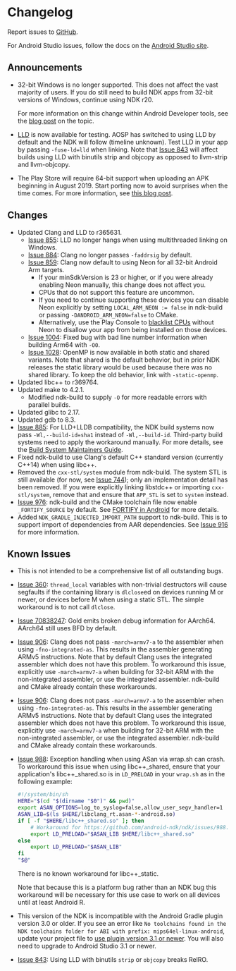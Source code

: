 # Changelog

Report issues to [GitHub].

For Android Studio issues, follow the docs on the [Android Studio site].

[GitHub]: https://github.com/android-ndk/ndk/issues
[Android Studio site]: http://tools.android.com/filing-bugs

## Announcements

 * 32-bit Windows is no longer supported. This does not affect the vast majority
   of users. If you do still need to build NDK apps from 32-bit versions of
   Windows, continue using NDK r20.

   For more information on this change within Android Developer tools, see the
   [blog post] on the topic.

[blog post]: https://android-developers.googleblog.com/2019/06/moving-android-studio-and-android.html

 * [LLD](https://lld.llvm.org/) is now available for testing. AOSP has switched
   to using LLD by default and the NDK will follow (timeline unknown). Test LLD
   in your app by passing `-fuse-ld=lld` when linking. Note that [Issue 843]
   will affect builds using LLD with binutils strip and objcopy as opposed to
   llvm-strip and llvm-objcopy.

 * The Play Store will require 64-bit support when uploading an APK beginning in
   August 2019. Start porting now to avoid surprises when the time comes. For
   more information, see [this blog post](https://android-developers.googleblog.com/2017/12/improving-app-security-and-performance.html).

## Changes

 * Updated Clang and LLD to r365631.
     * [Issue 855]: LLD no longer hangs when using multithreaded linking on
       Windows.
     * [Issue 884]: Clang no longer passes `-faddrsig` by default.
     * [Issue 859]: Clang now default to using Neon for all 32-bit Android Arm
       targets.
         * If your minSdkVersion is 23 or higher, or if you were already
           enabling Neon manually, this change does not affect you.
         * CPUs that do not support this feature are uncommon.
         * If you need to continue supporting these devices you can disable
           Neon explicitly by setting `LOCAL_ARM_NEON := false` in ndk-build or
           passing `-DANDROID_ARM_NEON=false` to CMake.
         * Alternatively, use the Play Console to [blacklist CPUs] without
           Neon to disallow your app from being installed on those devices.
     * [Issue 1004]: Fixed bug with bad line number information when building
       Arm64 with `-O0`.
     * [Issue 1028]: OpenMP is now available in both static and shared variants.
       Note that shared is the default behavior, but in prior NDK releases the
       static library would be used because there was no shared library. To keep
       the old behavior, link with `-static-openmp`.
 * Updated libc++ to r369764.
 * Updated make to 4.2.1.
     * Modified ndk-build to supply `-O` for more readable errors with parallel
       builds.
 * Updated glibc to 2.17.
 * Updated gdb to 8.3.
 * [Issue 885]: For LLD+LLDB compatibility, the NDK build systems now pass
   `-Wl,--build-id=sha1` instead of `-Wl,--build-id`. Third-party build systems
   need to apply the workaround manually. For more details, see the [Build
   System Maintainers Guide][maintainer_linkers].
 * Fixed ndk-build to use Clang's default C++ standard version (currently C++14)
   when using libc++.
 * Removed the `cxx-stl/system` module from ndk-build. The system STL is still
   available (for now, see [Issue 744]); only an implementation detail has been
   removed. If you were explicitly linking libstdc++ or importing
   `cxx-stl/system`, remove that and ensure that `APP_STL` is set to `system`
   instead.
 * [Issue 976]: ndk-build and the CMake toolchain file now enable
   `_FORTIFY_SOURCE` by default. See [FORTIFY in Android] for more details.
 * Added `NDK_GRADLE_INJECTED_IMPORT_PATH` support to ndk-build. This is to
   support import of dependencies from AAR dependencies. See [Issue 916] for
   more information.

[FORTIFY in Android]: https://android-developers.googleblog.com/2017/04/fortify-in-android.html
[Issue 1004]: https://github.com/android-ndk/ndk/issues/1004
[Issue 1028]: https://github.com/android/ndk/issues/1028
[Issue 744]: https://github.com/android/ndk/issues/744
[Issue 855]: https://github.com/android-ndk/ndk/issues/855
[Issue 859]: https://github.com/android-ndk/ndk/issues/859
[Issue 884]: https://github.com/android-ndk/ndk/issues/884
[Issue 885]: https://github.com/android-ndk/ndk/issues/885
[Issue 916]: https://github.com/android-ndk/ndk/issues/916
[Issue 976]: https://github.com/android/ndk/issues/976
[blacklist CPUs]: https://support.google.com/googleplay/android-developer/answer/7353455?hl=en
[maintainer_linkers]: https://android.googlesource.com/platform/ndk/+/master/docs/BuildSystemMaintainers.md#Linkers

## Known Issues

 * This is not intended to be a comprehensive list of all outstanding bugs.
 * [Issue 360]: `thread_local` variables with non-trivial destructors will cause
   segfaults if the containing library is `dlclose`ed on devices running M or
   newer, or devices before M when using a static STL. The simple workaround is
   to not call `dlclose`.
 * [Issue 70838247]: Gold emits broken debug information for AArch64. AArch64
   still uses BFD by default.
 * [Issue 906]: Clang does not pass `-march=armv7-a` to the assembler when using
   `-fno-integrated-as`. This results in the assembler generating ARMv5
   instructions. Note that by default Clang uses the integrated assembler which
   does not have this problem. To workaround this issue, explicitly use
   `-march=armv7-a` when building for 32-bit ARM with the non-integrated
   assembler, or use the integrated assembler. ndk-build and CMake already
   contain these workarounds.
 * [Issue 906]: Clang does not pass `-march=armv7-a` to the assembler when using
   `-fno-integrated-as`. This results in the assembler generating ARMv5
   instructions. Note that by default Clang uses the integrated assembler which
   does not have this problem. To workaround this issue, explicitly use
   `-march=armv7-a` when building for 32-bit ARM with the non-integrated
   assembler, or use the integrated assembler. ndk-build and CMake already
   contain these workarounds.
 * [Issue 988]: Exception handling when using ASan via wrap.sh can crash. To
   workaround this issue when using libc++_shared, ensure that your
   application's libc++_shared.so is in `LD_PRELOAD` in your `wrap.sh` as in the
   following example:

   ```bash
   #!/system/bin/sh
   HERE="$(cd "$(dirname "$0")" && pwd)"
   export ASAN_OPTIONS=log_to_syslog=false,allow_user_segv_handler=1
   ASAN_LIB=$(ls $HERE/libclang_rt.asan-*-android.so)
   if [ -f "$HERE/libc++_shared.so" ]; then
       # Workaround for https://github.com/android-ndk/ndk/issues/988.
       export LD_PRELOAD="$ASAN_LIB $HERE/libc++_shared.so"
   else
       export LD_PRELOAD="$ASAN_LIB"
   fi
   "$@"
    ```

   There is no known workaround for libc++_static.

   Note that because this is a platform bug rather than an NDK bug this
   workaround will be necessary for this use case to work on all devices until
   at least Android R.
 * This version of the NDK is incompatible with the Android Gradle plugin
   version 3.0 or older. If you see an error like
   `No toolchains found in the NDK toolchains folder for ABI with prefix: mips64el-linux-android`,
   update your project file to [use plugin version 3.1 or newer]. You will also
   need to upgrade to Android Studio 3.1 or newer.
 * [Issue 843]: Using LLD with binutils `strip` or `objcopy` breaks RelRO.

[Issue 360]: https://github.com/android-ndk/ndk/issues/360
[Issue 70838247]: https://issuetracker.google.com/70838247
[Issue 843]: https://github.com/android-ndk/ndk/issues/843
[Issue 906]: https://github.com/android-ndk/ndk/issues/906
[Issue 988]: https://github.com/android-ndk/ndk/issues/988
[use plugin version 3.1 or newer]: https://developer.android.com/studio/releases/gradle-plugin#updating-plugin
